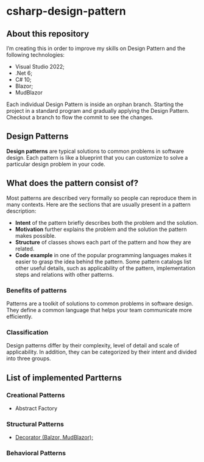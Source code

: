 # csharp-design-pattern

## About this repository

I’m creating this in order to improve my skills on Design Pattern and the following technologies:

- Visual Studio 2022;
- .Net 6;
- C# 10;
- Blazor;
- MudBlazor

Each individual Design Pattern is inside an orphan branch. Starting the project in a standard program and gradually applying the Design Pattern. Checkout a branch to flow the commit to see the changes.

## Design Patterns

**Design patterns** are typical solutions to common problems
in software design. Each pattern is like a blueprint
that you can customize to solve a particular
design problem in your code.

## What does the pattern consist of?

Most patterns are described very formally so people can reproduce them in many contexts. Here are the sections that are usually present in a pattern description:

- **Intent** of the pattern briefly describes both the problem and the solution.
- **Motivation** further explains the problem and the solution the pattern makes possible.
- **Structure** of classes shows each part of the pattern and how they are related.
- **Code example** in one of the popular programming languages makes it easier to grasp the idea behind the pattern.
Some pattern catalogs list other useful details, such as applicability of the pattern, implementation steps and relations with other patterns.

### Benefits of patterns

Patterns are a toolkit of solutions to common
problems in software design. They define
a common language that helps your team
communicate more efficiently.

### Classification

Design patterns differ by their complexity, level of
detail and scale of applicability. In addition,
they can be categorized by their intent
and divided into three groups.

## List of implemented Partterns

### Creational Patterns

- Abstract Factory

### Structural Patterns

- [Decorator (Balzor, MudBlazor);](https://github.com/felipefabiani/csharp-design-patterns/tree/structural/decorator)

### Behavioral Patterns
